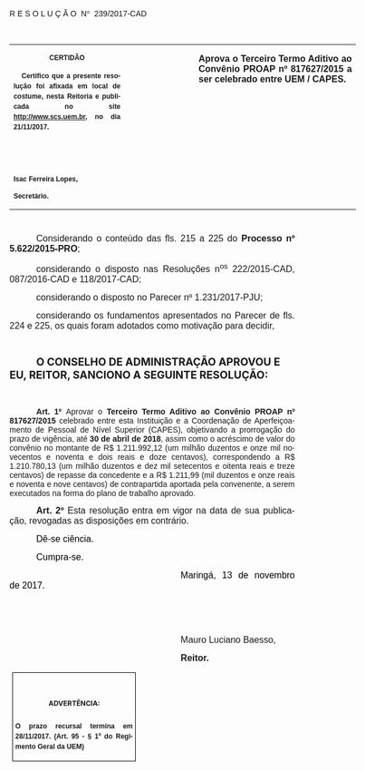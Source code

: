 <body lang=PT-BR link=blue vlink=purple>

<div class=WordSection1>

<p class=MsoTitle><span style='font-family:"Arial","sans-serif"'>R E S O L U Ç
Ã O  N</span><span style='font-family:Symbol'>°</span><span style='font-family:
"Arial","sans-serif"'>  239/2017-CAD</span></p>

<p class=BodyText21><span style='font-size:10.0pt;font-family:"Arial","sans-serif"'>&nbsp;</span></p>

<table class=MsoNormalTable border=0 cellspacing=0 cellpadding=0 width=612
 style='width:459.0pt;border-collapse:collapse'>
 <tr>
  <td width=196 valign=top style='width:147.15pt;padding:0cm 5.4pt 0cm 5.4pt'>
  <p class=MsoNormal align=center style='text-align:center;layout-grid-mode:
  char'><b><span style='font-size:9.0pt;font-family:"Arial","sans-serif"'>CERTIDÃO</span></b></p>
  <p class=MsoNormal style='text-align:justify;line-height:150%'><b><span
  style='font-size:9.0pt;line-height:150%;font-family:"Arial","sans-serif"'>  
  Certifico que a presente resolução foi afixada em local de costume, nesta
  Reitoria e publicada no site<span style='color:blue'> </span><a
  href="http://www.scs.uem.br/"><span style='text-decoration:none'>http://www.scs.uem.br</span></a>,
  no dia</span></b><b><span style='font-size:9.0pt;line-height:150%;font-family:
  "Arial","sans-serif"'> 21/11/2017.</span></b></p>
  <p class=MsoNormal><b><span style='font-size:9.0pt;font-family:"Arial","sans-serif"'>&nbsp;</span></b></p>
  <p class=MsoNormal><b><span style='font-size:9.0pt;font-family:"Arial","sans-serif"'>&nbsp;</span></b></p>
  <p class=MsoNormal><b><span style='font-size:9.0pt;font-family:"Arial","sans-serif"'>Isac
  Ferreira Lopes,</span></b></p>
  <p class=MsoNormal><b><span style='font-size:9.0pt;font-family:"Arial","sans-serif"'>Secretário.</span></b></p>
  </td>
  <td width=123 valign=top style='width:92.15pt;padding:0cm 5.4pt 0cm 5.4pt'>
  <p class=MsoNormal style='margin-right:-5.4pt'><b><span style='font-size:
  12.0pt;font-family:"Arial","sans-serif"'>&nbsp;</span></b></p>
  </td>
  <td width=293 valign=top style='width:219.7pt;padding:0cm 5.4pt 0cm 5.4pt'>
  <p class=MsoNormal style='text-align:justify'><b><span style='font-size:12.0pt;
  font-family:"Arial","sans-serif"'>Aprova o Terceiro Termo Aditivo ao Convênio
  PROAP nº 817627/2015 a ser celebrado entre UEM / CAPES.</span></b></p>
  </td>
 </tr>
</table>

<p class=BodyText21><span style='font-size:8.0pt;font-family:"Arial","sans-serif"'>&nbsp;</span></p>

<p class=MsoNormal style='text-align:justify;text-indent:35.45pt'><span
style='font-size:12.0pt;font-family:"Arial","sans-serif"'>Considerando o conteúdo
das fls. 215 a 225 do <b>Processo nº 5.622/2015-PRO</b>;</span></p>

<p class=MsoNormal style='text-align:justify;text-indent:35.45pt'><span
style='font-size:12.0pt;font-family:"Arial","sans-serif"'>considerando o
disposto nas Resoluções n<sup>os</sup> 222/2015-CAD, 087/2016-CAD e
118/2017-CAD;</span></p>

<p class=MsoNormal style='text-align:justify;text-indent:35.45pt'><span
style='font-size:12.0pt;font-family:"Arial","sans-serif"'>considerando o disposto
no Parecer nº 1.231/2017-PJU;</span></p>

<p class=MsoNormal style='text-align:justify;text-indent:35.45pt'><span
style='font-size:12.0pt;font-family:"Arial","sans-serif"'>considerando os
fundamentos apresentados no Parecer de fls. 224 e 225, os quais foram adotados
como motivação para decidir,</span></p>

<p class=MsoBodyTextIndent style='text-indent:35.45pt'><span style='font-size:
9.0pt'>&nbsp;</span></p>

<p class=MsoBodyTextIndent style='text-indent:35.45pt'><b><span
style='font-size:14.0pt'>O CONSELHO DE ADMINISTRAÇÃO APROVOU E EU, REITOR,
SANCIONO A SEGUINTE RESOLUÇÃO:</span></b></p>

<p class=MsoBodyTextIndent style='text-indent:35.45pt'>&nbsp;</p>

<p style='margin-top:0cm;margin-right:0cm;margin-bottom:6.0pt;margin-left:0cm;
text-align:justify;text-indent:35.45pt'><b><span style='font-family:"Arial","sans-serif"'>Art.
1º </span></b><span style='font-family:"Arial","sans-serif"'>Aprovar o <b>Terceiro
Termo Aditivo ao Convênio PROAP nº 817627/2015</b> celebrado entre esta
Instituição e a Coordenação de Aperfeiçoamento de Pessoal de Nível Superior
(CAPES), objetivando a prorrogação do prazo de vigência, até <b>30 de abril de
2018</b>, assim como o acréscimo de valor do convênio no montante de R$
1.211.992,12 (um milhão duzentos e onze mil novecentos e noventa e dois reais e
doze centavos), correspondendo a R$ 1.210.780,13 (um milhão duzentos e dez mil
setecentos e oitenta reais e treze centavos) de repasse da concedente e a R$
1.211,99 (mil duzentos e onze reais e noventa e nove centavos) de contrapartida
aportada pela convenente, a serem executados na forma do plano de trabalho
aprovado.</span></p>

<p class=MsoNormal style='text-align:justify;text-indent:35.45pt'><b><span
style='font-size:12.0pt;font-family:"Arial","sans-serif"'>Art. 2º </span></b><span
style='font-size:12.0pt;font-family:"Arial","sans-serif"'>Esta resolução entra
em vigor na data de sua publicação, revogadas as disposições em contrário.</span></p>

<p class=MsoNormal style='text-align:justify;text-indent:35.45pt'><span
style='font-size:12.0pt;font-family:"Arial","sans-serif";color:black'>Dê-se
ciência.</span></p>

<p class=MsoNormal style='text-align:justify;text-indent:35.45pt'><span
style='font-size:12.0pt;font-family:"Arial","sans-serif";color:black'>Cumpra-se.</span></p>

<p class=MsoNormal style='text-align:justify;text-indent:8.0cm'><span
style='font-size:12.0pt;font-family:"Arial","sans-serif";color:black'>Maringá, 13
de novembro de 2017.</span></p>

<p class=MsoNormal style='text-align:justify;text-indent:8.0cm'><span
style='font-size:12.0pt;font-family:"Arial","sans-serif"'>&nbsp;</span></p>

<p class=MsoNormal style='text-align:justify;text-indent:8.0cm'><span
style='font-size:12.0pt;font-family:"Arial","sans-serif"'>&nbsp;</span></p>

<p class=MsoNormal style='text-align:justify;text-indent:8.0cm'><span
style='font-size:12.0pt;font-family:"Arial","sans-serif"'>Mauro Luciano Baesso,</span></p>

<p class=MsoNormal style='text-align:justify;text-indent:8.0cm'><b><span
style='font-size:12.0pt;font-family:"Arial","sans-serif"'>Reitor.</span></b></p>

<table class=MsoNormalTable border=1 cellspacing=0 cellpadding=0
 style='margin-left:3.5pt;border-collapse:collapse;border:none'>
 <tr>
  <td width=207 valign=top style='width:155.6pt;border:solid windowtext 1.0pt;
  padding:0cm 3.5pt 0cm 3.5pt'>
  <h1 align=center style='text-align:center;line-height:150%'><span
  style='font-size:9.0pt;line-height:150%'>ADVERTÊNCIA:</span></h1>
  <p class=MsoNormal style='text-align:justify;line-height:150%'><b><span
  style='font-size:9.0pt;line-height:150%;font-family:"Arial","sans-serif"'>O
  prazo recursal termina em 28/11/2017. (Art. 95 - § 1º do Regimento Geral da
  UEM)</span></b></p>
  </td>
 </tr>
</table>

<p align=right style='margin:0cm;margin-bottom:.0001pt;text-align:right;
text-indent:35.45pt'><span style='font-size:9.0pt'>&nbsp;</span></p>

</div>

</body>
